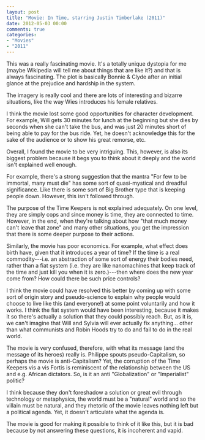 ```yaml
---
layout: post
title: "Movie: In Time, starring Justin Timberlake (2011)"
date: 2012-05-03 00:00
comments: true
categories:
- "Movies"
- "2011"
---
```


This was a really fascinating movie. It's a totally unique dystopia
for me (maybe Wikipedia will tell me about things that are like
it?) and that is always fascinating. The plot is basically Bonnie &
Clyde after an initial glance at the prejudice and hardship in the
system.

The imagery is really cool and there are lots of interesting and
bizarre situations, like the way Wies introduces his female
relatives.

I think the movie lost some good opportunities for character
development. For example, Will gets 30 minutes for lunch at the
beginning but she dies by seconds when she can't take the bus, and
was just 20 minutes short of being able to pay for the bus
ride. Yet, he doesn't acknowledge this for the sake of the audience
or to show his great remorse, etc.

Overall, I found the movie to be very intriguing. This, however, is
also its biggest problem because it begs you to think about it
deeply and the world isn't explained well enough.

For example, there's a strong suggestion that the mantra "For few to
be immortal, many must die" has some sort of quasi-mystical and
dreadful significance. Like there is some sort of Big Brother type
that is keeping people down. However, this isn't followed through.

The purpose of the Time Keepers is not explained adequately. On one
level, they are simply cops and since money is time, they are
connected to time. However, in the end, when they're talking about
how "that much money can't leave that zone" and many other
situations, you get the impression that there is some deeper
purpose to their actions.

Similarly, the movie has poor economics. For example, what effect
does birth have, given that it introduces a year of time? If the
time is a real commodity---i.e. an abstraction of some sort of
energy their bodies need, rather than a fiat system (i.e. they are
like nanomachines that keep track of the time and just kill you
when it is zero.)---then where does the new year come from? How
could there be such price controls?

I think the movie could have resolved this better by coming up with
some sort of origin story and pseudo-science to explain why people
would choose to live like this (and everyone!) at some point
voluntarily and how it works. I think the fiat system would have
been interesting, because it makes it so there's actually a
solution that they could possibly reach. But, as it is, we can't
imagine that Will and Sylvia will ever actually fix
anything... other than what communists and Robin Hoods try to do
and fail to do in the real world.

The movie is very confused, therefore, with what its message (and
the message of its heroes) really is. Philippe spouts
pseudo-Capitalism, so perhaps the movie is anti-Capitalism? Yet,
the corruption of the Time Keepers vis a vis Fortis is reminiscent
of the relationship between the US and e.g. African dictators. So,
is it an anti "Globalization" or "Imperialist" politic?

I think because they don't foreshadow a solution or great evil
through technology or metaphysics, the world must be a "natural"
world and so the villain must be natural, and they rhetoric of the
movie leaves nothing left but a political agenda. Yet, it doesn't
articulate what the agenda is.

The movie is good for making it possible to think of it like this,
but it is bad because by not answering these questions, it is
incoherent and vapid.
